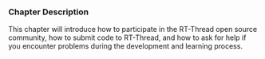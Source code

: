 ### Chapter Description

This chapter will introduce how to participate in the RT-Thread open source community, how to submit code to RT-Thread, and how to ask for help if you encounter problems during the development and learning process.

